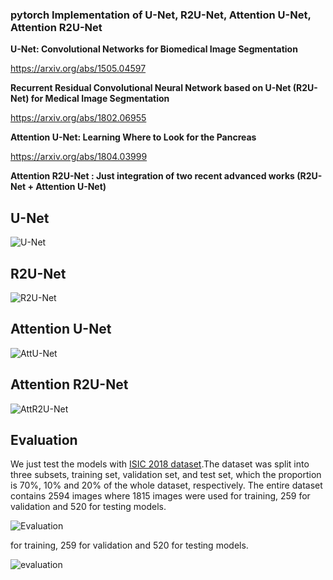 ### pytorch Implementation of U-Net, R2U-Net, Attention U-Net, Attention R2U-Net


**U-Net: Convolutional Networks for Biomedical Image Segmentation**

https://arxiv.org/abs/1505.04597

**Recurrent Residual Convolutional Neural Network based on U-Net (R2U-Net) for Medical Image Segmentation**

https://arxiv.org/abs/1802.06955

**Attention U-Net: Learning Where to Look for the Pancreas**

https://arxiv.org/abs/1804.03999

**Attention R2U-Net : Just integration of two recent advanced works (R2U-Net + Attention U-Net)**


## U-Net
![U-Net](https://user-images.githubusercontent.com/72977734/227777237-61717c0f-00bd-4dc5-9420-00cd98e88c51.png)

## R2U-Net
![R2U-Net](https://user-images.githubusercontent.com/72977734/227777254-e24f713a-d96a-456e-bad8-f1c817783d04.png)



## Attention U-Net
![AttU-Net](https://user-images.githubusercontent.com/72977734/227777273-b5005df6-b23d-4a7d-8a01-4acddfe26dc0.png)




## Attention R2U-Net
![AttR2U-Net](https://user-images.githubusercontent.com/72977734/227777292-fb735a2e-e503-4cf2-9013-de1e180ad5d0.png)



## Evaluation
We just test the models with [ISIC 2018 dataset](https://challenge2018.isic-archive.com/task1/training/).The dataset was split into three subsets, training set, validation set, and test set, which the proportion is 70%, 10% and 20% of the whole dataset, respectively. The entire dataset contains 2594 images where 1815 images were used for training, 259 for validation and 520 for testing models. 

![Evaluation](https://user-images.githubusercontent.com/72977734/227777482-e45eb952-6121-4a0b-909a-9f7e6cdfaaa9.png)


for training, 259 for validation and 520 for testing models.

![evaluation](/img/Evaluation.png)
